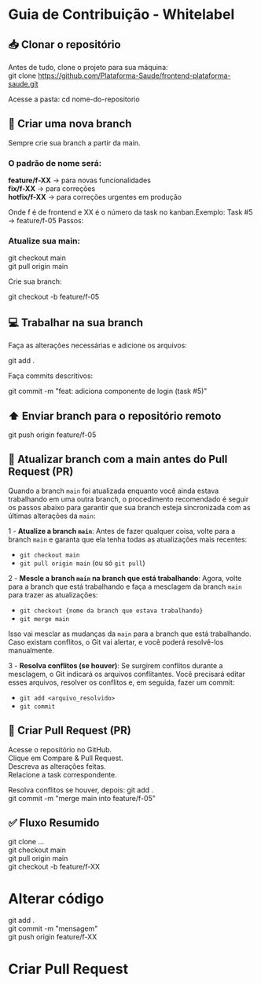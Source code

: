 # Guia de Contribuição - Whitelabel 
## 📥 Clonar o repositório
Antes de tudo, clone o projeto para sua máquina:  
git clone https://github.com/Plataforma-Saude/frontend-plataforma-saude.git

Acesse a pasta:
cd nome-do-repositorio

## 🌿 Criar uma nova branch
Sempre crie sua branch a partir da main.  

### **O padrão de nome será:**  
**feature/f-XX** → para novas funcionalidades  
**fix/f-XX** → para correções  
**hotfix/f-XX** → para correções urgentes em produção  

Onde f é de frontend e XX é o número da task no kanban.Exemplo: Task #5 → feature/f-05
Passos:

### **Atualize sua main:**  
git checkout main  
git pull origin main


Crie sua branch:

git checkout -b feature/f-05

## 💻 Trabalhar na sua branch
Faça as alterações necessárias e adicione os arquivos:  

git add .

Faça commits descritivos:  

git commit -m "feat: adiciona componente de login (task #5)"

## ⬆️ Enviar branch para o repositório remoto
git push origin feature/f-05

## 🔄 Atualizar branch com a main antes do Pull Request (PR)
Quando a branch `main` foi atualizada enquanto você ainda estava trabalhando em uma outra branch, o procedimento recomendado é seguir os passos abaixo para garantir que sua branch esteja sincronizada com as últimas alterações da `main`:

1 - **Atualize a branch `main`**: Antes de fazer qualquer coisa, volte para a branch `main` e garanta que ela tenha todas as atualizações mais recentes:
- `git checkout main` 
- `git pull origin main` (ou só `git pull`)

2 - **Mescle a branch `main` na branch que está trabalhando**: Agora, volte para a branch que está trabalhando e faça a mesclagem da branch `main` para trazer as atualizações:

- `git checkout {nome da branch que estava trabalhando}`
- `git merge main`

Isso vai mesclar as mudanças da `main` para a branch que está trabalhando. Caso existam conflitos, o Git vai alertar, e você poderá resolvê-los manualmente.

3 - **Resolva conflitos (se houver)**: Se surgirem conflitos durante a mesclagem, o Git indicará os arquivos conflitantes. Você precisará editar esses arquivos, resolver os conflitos e, em seguida, fazer um commit:
- `git add <arquivo_resolvido>` 
- `git commit`

## 🔀 Criar Pull Request (PR)

Acesse o repositório no GitHub.  
Clique em Compare & Pull Request.  
Descreva as alterações feitas.  
Relacione a task correspondente.   

Resolva conflitos se houver, depois:
git add .  
git commit -m "merge main into feature/f-05"  

## ✅ Fluxo Resumido
git clone ...  
git checkout main  
git pull origin main  
git checkout -b feature/f-XX  
# Alterar código
git add .  
git commit -m "mensagem"  
git push origin feature/f-XX  
# Criar Pull Request
